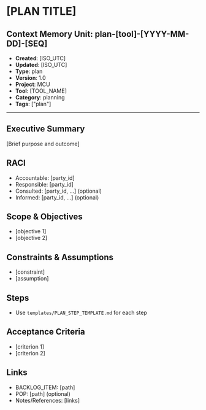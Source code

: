 # [PLAN TITLE]

## Context Memory Unit: plan-[tool]-[YYYY-MM-DD]-[SEQ]
- **Created**: [ISO_UTC]
- **Updated**: [ISO_UTC]
- **Type**: plan
- **Version**: 1.0
- **Project**: MCU
- **Tool**: [TOOL_NAME]
- **Category**: planning
- **Tags**: ["plan"]

---

## Executive Summary
[Brief purpose and outcome]

## RACI
- Accountable: [party_id]
- Responsible: [party_id]
- Consulted: [party_id, ...] (optional)
- Informed: [party_id, ...] (optional)

## Scope & Objectives
- [objective 1]
- [objective 2]

## Constraints & Assumptions
- [constraint]
- [assumption]

## Steps
- Use `templates/PLAN_STEP_TEMPLATE.md` for each step

## Acceptance Criteria
- [criterion 1]
- [criterion 2]

## Links
- BACKLOG_ITEM: [path]
- POP: [path] (optional)
- Notes/References: [links]
